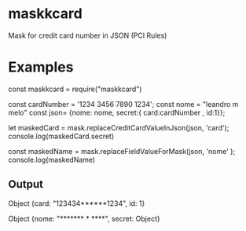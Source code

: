 # maskkcard
Mask for credit card number in JSON (PCI Rules)

# Examples

const maskkcard = require("maskkcard")

const cardNumber = '1234 3456 7890 1234';
const nome = "leandro m melo"
const json= {nome: nome, secret:{ card:cardNumber , id:1}};

let maskedCard = mask.replaceCreditCardValueInJson(json, 'card');
console.log(maskedCard.secret)

const maskedName = mask.replaceFieldValueForMask(json, 'nome' );
console.log(maskedName)

## Output

Object {card: "123434******1234", id: 1}

Object {nome: "******* * ****", secret: Object}


